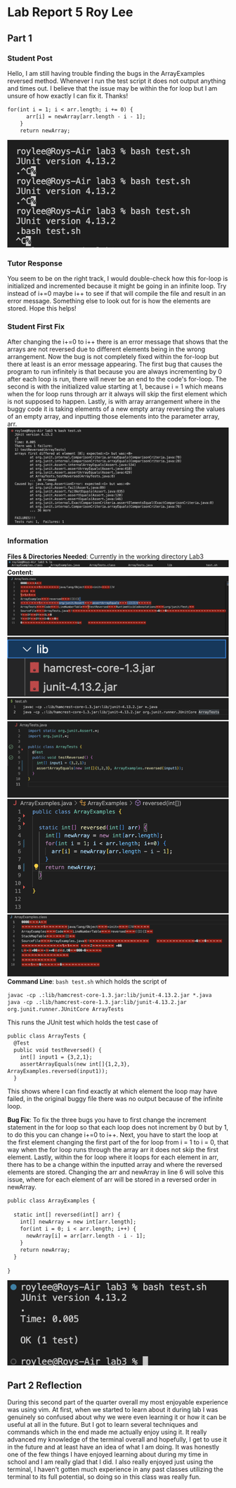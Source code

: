 # Lab Report 5 Roy Lee
## Part 1
### Student Post
Hello, I am still having trouble finding the bugs in the ArrayExamples reversed method. Whenever I run the test script it does not output anything and times out. I believe that the issue may be within the for loop but I am unsure of how exactly I can fix it. Thanks!
```
for(int i = 1; i < arr.length; i += 0) {
      arr[i] = newArray[arr.length - i - 1];
    }
    return newArray;
```
![Image](lab5errors.png)
### Tutor Response
You seem to be on the right track, I would double-check how this for-loop is initialized and incremented because it might be going in an infinite loop. Try instead of i+=0 maybe i++ to see if that will compile the file and result in an error message. Something else to look out for is how the elements are stored. Hope this helps!

### Student First Fix
After changing the i+=0 to i++ there is an error message that shows that the arrays are not reversed due to different elements being in the wrong arrangement. Now the bug is not completely fixed within the for-loop but there at least is an error message appearing. The first bug that causes the program to run infinitely is that because you are always incrementing by 0 after each loop is run, there will never be an end to the code's for-loop. The second is with the initialized value starting at 1, because i = 1 which means when the for loop runs through arr it always will skip the first element which is not supposed to happen. Lastly, is with array arrangement where in the buggy code it is taking elements of a new empty array reversing the values of an empty array, and inputting those elements into the parameter array, arr.
![Image](lab5error.png)

### Information
**Files & Directories Needed**: Currently in the working directory Lab3 <br>
![Image](lab5files.png)
**Content**: ![Image](content1.png) ![Image](content3.png) ![Image](content4.png) ![Image](content5.png) ![Image](content73.png) ![Image](content7.png) <br>
**Command Line**: `bash test.sh` which holds the script of 
```
javac -cp .:lib/hamcrest-core-1.3.jar:lib/junit-4.13.2.jar *.java
java -cp .:lib/hamcrest-core-1.3.jar:lib/junit-4.13.2.jar org.junit.runner.JUnitCore ArrayTests
```
This runs the JUnit test which holds the test case of
```
public class ArrayTests {
  @Test
  public void testReversed() {
    int[] input1 = {3,2,1};
    assertArrayEquals(new int[]{1,2,3}, ArrayExamples.reversed(input1));
  }
```
This shows where I can find exactly at which element the loop may have failed, in the original buggy file there was no output because of the infinite loop. <br>

**Bug Fix**: To fix the three bugs you have to first change the increment statement in the for loop so that each loop does not increment by 0 but by 1, to do this you can change i+=0 to i++. Next, you have to start the loop at the first element changing the first part of the for loop from i = 1 to i = 0, that way when the for loop runs through the array arr it does not skip the first element. Lastly, within the for loop where it loops for each element in arr, there has to be a change within the inputted array and where the reversed elements are stored. Changing the arr and newArray in line 6 will solve this issue, where for each element of arr will be stored in a reversed order in newArray.
```
public class ArrayExamples {

  static int[] reversed(int[] arr) {
    int[] newArray = new int[arr.length];
    for(int i = 0; i < arr.length; i++) {
      newArray[i] = arr[arr.length - i - 1];
    }
    return newArray;
  }

}
```
![Image](lab53.png)

## Part 2 Reflection
During this second part of the quarter overall my most enjoyable experience was using vim. At first, when we started to learn about it during lab I was genuinely so confused about why we were even learning it or how it can be useful at all in the future. But I got to learn several techniques and commands which in the end made me actually enjoy using it. It really advanced my knowledge of the terminal overall and hopefully, I get to use it in the future and at least have an idea of what I am doing. It was honestly one of the few things I have enjoyed learning about during my time in school and I am really glad that I did. I also really enjoyed just using the terminal, I haven't gotten much experience in any past classes utilizing the terminal to its full potential, so doing so in this class was really fun.
